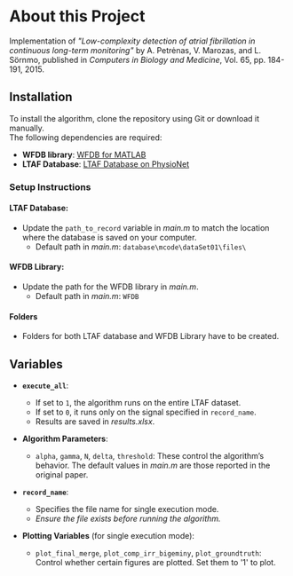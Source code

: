 # About this Project

Implementation of *"Low-complexity detection of atrial fibrillation in continuous long-term monitoring"* by A. Petrėnas, V. Marozas, and L. Sörnmo, published in *Computers in Biology and Medicine*, Vol. 65, pp. 184-191, 2015.

## Installation

To install the algorithm, clone the repository using Git or download it manually.  
The following dependencies are required:

- **WFDB library**: [WFDB for MATLAB](https://archive.physionet.org/physiotools/matlab/wfdb-app-matlab/)
- **LTAF Database**: [LTAF Database on PhysioNet](https://physionet.org/content/ltafdb/1.0.0/)

### Setup Instructions

#### LTAF Database:
- Update the `path_to_record` variable in *main.m* to match the location where the database is saved on your computer.  
  - Default path in *main.m*: `database\mcode\dataSet01\files\`

#### WFDB Library:
- Update the path for the WFDB library in *main.m*.
  - Default path in *main.m*: `WFDB`

#### Folders
- Folders for both LTAF database and WFDB Library have to be created.

## Variables

- **`execute_all`**:
  - If set to `1`, the algorithm runs on the entire LTAF dataset.
  - If set to `0`, it runs only on the signal specified in `record_name`.
  - Results are saved in *results.xlsx*.

- **Algorithm Parameters**:
  - `alpha`, `gamma`, `N`, `delta`, `threshold`: These control the algorithm’s behavior. The default values in *main.m* are those reported in the original paper.

- **`record_name`**:
  - Specifies the file name for single execution mode.
  - *Ensure the file exists before running the algorithm.*

- **Plotting Variables** (for single execution mode):
  - `plot_final_merge`, `plot_comp_irr_bigeminy`, `plot_groundtruth`: Control whether certain figures are plotted. Set them to '1' to plot.
